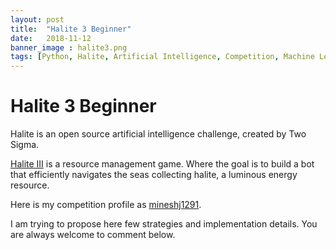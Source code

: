 ```yaml
---
layout: post
title:  "Halite 3 Beginner"
date:   2018-11-12
banner_image : halite3.png
tags: [Python, Halite, Artificial Intelligence, Competition, Machine Learning, Optimization, Swarm Optimization, Two Sigma]
---
```


# Halite 3 Beginner
Halite is an open source artificial intelligence challenge, created by Two Sigma.

[Halite III](https://halite.io/) is a resource management game. Where the goal is to build a bot that efficiently navigates the seas collecting halite, a luminous energy resource.

Here is my competition profile as [mineshj1291](https://halite.io/user/?user_id=1555).

I am trying to propose here few strategies and implementation details. You are always welcome to comment below.
